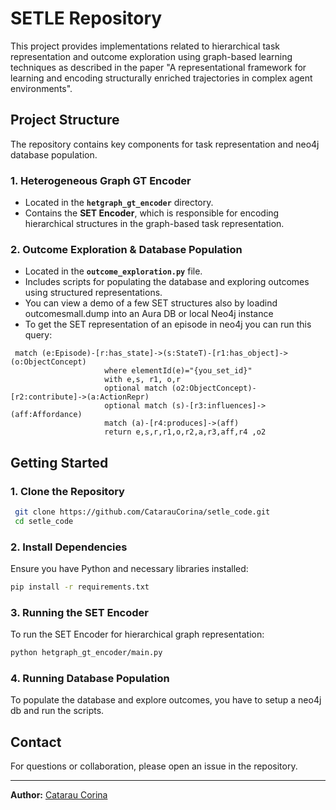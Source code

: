 # SETLE Repository

This project provides implementations related to hierarchical task representation and outcome exploration using graph-based learning techniques as described in the paper "A representational framework for learning and encoding
structurally enriched trajectories in complex agent environments".


## Project Structure
The repository contains key components for task representation and neo4j database population.

### **1. Heterogeneous Graph GT Encoder**
- Located in the **`hetgraph_gt_encoder`** directory.
- Contains the **SET Encoder**, which is responsible for encoding hierarchical structures in the graph-based task representation.

### **2. Outcome Exploration & Database Population**
- Located in the **`outcome_exploration.py`** file.
- Includes scripts for populating the database and exploring outcomes using structured representations.
- You can view a demo of a few SET structures also by loadind outcomesmall.dump into an Aura DB or local Neo4j instance
- To get the SET representation of an episode in neo4j you can run this query:
  
```
 match (e:Episode)-[r:has_state]->(s:StateT)-[r1:has_object]->(o:ObjectConcept)
                     where elementId(e)="{you_set_id}"
                     with e,s, r1, o,r
                     optional match (o2:ObjectConcept)-[r2:contribute]->(a:ActionRepr) 
                     optional match (s)-[r3:influences]->(aff:Affordance)
                     match (a)-[r4:produces]->(aff) 
                     return e,s,r,r1,o,r2,a,r3,aff,r4 ,o2
```
## Getting Started
### **1. Clone the Repository**
```sh
 git clone https://github.com/CatarauCorina/setle_code.git
 cd setle_code
```

### **2. Install Dependencies**
Ensure you have Python and necessary libraries installed:
```sh
pip install -r requirements.txt
```

### **3. Running the SET Encoder**
To run the SET Encoder for hierarchical graph representation:
```sh
python hetgraph_gt_encoder/main.py
```

### **4. Running Database Population**
To populate the database and explore outcomes, you have to setup a neo4j db and run the scripts.


## Contact
For questions or collaboration, please open an issue in the repository.

---
**Author:** [Catarau Corina](https://github.com/CatarauCorina)

